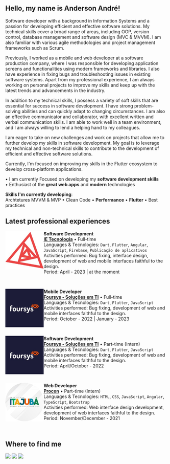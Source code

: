 ## Hello, my name is Anderson André!

Software developer with a background in Information Systems and a passion for developing efficient and effective software solutions. My technical skills cover a broad range of areas, including OOP, version control, database management and software design (MVC & MVVM). I am also familiar with various agile methodologies and project management frameworks such as Scrum.

Previously, I worked as a mobile and web developer at a software production company, where I was responsible for developing application screens and functionalities using modern frameworks and libraries. I also have experience in fixing bugs and troubleshooting issues in existing software systems. Apart from my professional experience, I am always working on personal projects to improve my skills and keep up with the latest trends and advancements in the industry.

In addition to my technical skills, I possess a variety of soft skills that are essential for success in software development. I have strong problem-solving abilities and can quickly adapt to changing circumstances. I am also an effective communicator and collaborator, with excellent written and verbal communication skills. I am able to work well in a team environment, and I am always willing to lend a helping hand to my colleagues.

I am eager to take on new challenges and work on projects that allow me to further develop my skills in software development. My goal is to leverage my technical and non-technical skills to contribute to the development of efficient and effective software solutions.

Currently, I'm focused on improving my skills in the Flutter ecosystem to develop cross-platform applications.

• I am currently Focused on developing my **software development skills**
<br/>• Enthusiast of the **great web apps** and **modern** technologies

**Skills I'm currently developing**:</br>
Archtetures MVVM & MVP • Clean Code • **Performance** • **Flutter** • Best practices
 
<!-- **Skills I'm interested in developing**:</br> -->

## Latest professional experiences

[<img align="left" height="120px" width="120px" alt="IE Tecnologia" src="https://github.com/Anderson-Andre-P/Anderson-Andre-P/blob/main/images/ie_logo.jpeg"/>](https://www.ietecnologia.com/)

**Software Development** \
[**IE Tecnologia**](https://www.ietecnologia.com/) • Full-time \
Languages & Tecnologies: `Dart`, `Flutter`, `Angular`, `JavaScript`, `Firebase`, `Publicação de aplicativos` \
Activities performed: Bug fixing, interface design, development of web and mobile interfaces faithful to the design. \
Period: April - 2023 | at the moment

<br/>

[<img align="left" height="120px" width="120px" alt="Foursys" src="https://github.com/Anderson-Andre-P/Anderson-Andre-P/blob/main/images/foursys_logo.jpeg"/>](https://www.foursys.com.br/)

**Mobile Developer** \
[**Foursys - Soluções em TI**](https://www.foursys.com.br/) • Full-time \
Languages & Tecnologies: `Dart`, `Flutter`, `JavaScript` \
Activities performed: Bug fixing, development of web and mobile interfaces faithful to the design. \
Period: October - 2022 | January - 2023

<br />

[<img align="left" height="120px" width="120px" alt="Foursys" src="https://github.com/Anderson-Andre-P/Anderson-Andre-P/blob/main/images/foursys_logo.jpeg"/>](https://www.foursys.com.br/)

**Software Development** \
[**Foursys - Soluções em TI**](https://www.foursys.com.br/) • Part-time (Intern) \
Languages & Tecnologies: `Dart`, `Flutter`, `JavaScript` \
Activities performed: Bug fixing, development of web and mobile interfaces faithful to the design. \
Period: April/October - 2022

<br />

[<img align="left" height="120px" width="120px" alt="Foursys" src="https://github.com/Anderson-Andre-P/Anderson-Andre-P/blob/main/images/prefeitura_logo.jpeg"/>](https://itajuba.proconvoce.com.br/)

**Web Developer** \
[**Procon**](https://itajuba.proconvoce.com.br/) • Part-time (Intern) \
Languages & Tecnologies: `HTML`, `CSS`, `JavaScript`, `Angular`, `TypeScript`, `Bootstrap` \
Activities performed: Web interface design development, development of web interfaces faithful to the design. \
Period: November/December - 2021

<br />


## Where to find me
 
 <div> 
  <a href = "mailto:eleu.ander@gmail.com" target="_blank"><img src="https://img.shields.io/badge/-Gmail-404D59?style=for-the-badge&logo=gmail&logoColor=white" target="_blank"></a>
  <a href="https://www.linkedin.com/in/anderson-andre-pereira/" target="_blank"><img src="https://img.shields.io/badge/-LinkedIn-%230077B5?style=for-the-badge&logo=linkedin&logoColor=white" target="_blank"></a>
  <a href="https://anderson-andre.netlify.app/" target="_blank"><img src="https://img.shields.io/badge/-Blog-9F6FCF?style=for-the-badge&logo=nextdotjs&logoColor=white"></a>
  

<!--   <a href="https://anderson-andre.netlify.app/" target="_blank"><img src="https://img.shields.io/badge/Medium-404D59?style=for-the-badge&logo=medium&logoColor=white" target="_blank"></a>  -->
</div>
